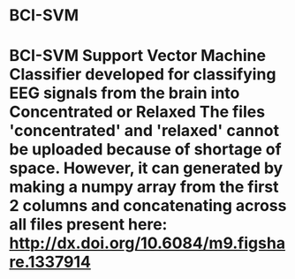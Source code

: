 # BCI-SVM
# BCI-SVM Support Vector Machine Classifier developed for classifying EEG signals from the brain into Concentrated or Relaxed The files 'concentrated' and 'relaxed' cannot be uploaded because of shortage of space. However, it can generated by making a numpy array from the first 2 columns and concatenating across all files present here: http://dx.doi.org/10.6084/m9.figshare.1337914 
